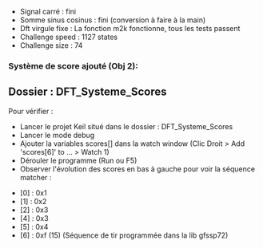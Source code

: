 * Signal carré : fini
* Somme sinus cosinus : fini (conversion à faire à la main)
* Dft virgule fixe : La fonction m2k fonctionne, tous les tests passent
* Challenge speed : 1127 states
* Challenge size : 74


### Système de score ajouté (Obj 2):
## Dossier : DFT_Systeme_Scores

Pour vérifier :
* Lancer le projet Keil situé dans le dossier : DFT_Systeme_Scores
* Lancer le mode debug
* Ajouter la variables scores[] dans la watch window (Clic Droit > Add 'scores[6]' to ... > Watch 1)
* Dérouler le programme (Run ou F5)
* Observer l'évolution des scores en bas à gauche pour voir la séquence matcher :
 - [0] : 0x1
 - [1] : 0x2
 - [2] : 0x3
 - [4] : 0x3
 - [5] : 0x4
 - [6] : 0xf (15)
 (Séquence de tir programmée dans la lib gfssp72)
